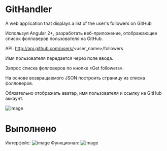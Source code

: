 # GitHandler
A web application that displays a list of the user's followers on GitHub

Используя Angular 2+, разработать веб-приложение, отображающее список фолловеров 
пользователя на GitHub.

API: http://api.github.com/users/<user_name>/followers

Имя пользователя передается через поле ввода.

Запрос списка фолловеров по кнопке «Get followers».

На основе возвращаемого JSON построить страницу из списка фолловеров.

Обязательно отображать аватар, имя пользователя и ссылку на GitHub аккаунт.

![image](https://github.com/user-attachments/assets/6d945712-3f6b-4520-9437-e1e25726edd9)

# Выполнено
Интерфейс:
![image](https://github.com/user-attachments/assets/3df34f85-02d1-4f90-bfda-036106b7e47a)
Функционал:
![image](https://github.com/user-attachments/assets/ca3f3091-4bad-4b7c-9a85-c7ffcd3fd42f)
